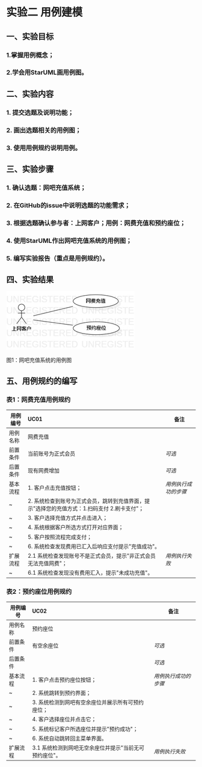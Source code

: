# 实验二 用例建模

## 一、实验目标

### 1.掌握用例概念；
### 2.学会用StarUML画用例图。

## 二、实验内容

### 1. 提交选题及说明功能；
### 2. 画出选题相关的用例图；
### 3. 使用用例规约说明用例。

## 三、实验步骤

### 1. 确认选题：网吧充值系统；
### 2. 在GitHub的issue中说明选题的功能需求；
### 3. 根据选题确认参与者：上网客户；用例：网费充值和预约座位；
### 4. 使用StarUML作出网吧充值系统的用例图；
### 5. 编写实验报告（重点是用例规约）。

## 四、实验结果

![网吧充值系统用例图](./Lab2_UseCaseDiagram.jpg)

图1：网吧充值系统的用例图

## 五、用例规约的编写

### 表1：网费充值用例规约  

用例编号  | UC01 | 备注  
-|:-|-  
用例名称  | 网费充值  |   
前置条件  | 当前账号为正式会员     | *可选*   
后置条件  | 现有网费增加     | *可选*   
基本流程  | 1. 客户点击充值按钮；  |*用例执行成功的步骤*    
~| 2. 系统检查到账号为正式会员，跳转到充值界面，提示"选择您的充值方式：1.扫码支付 2.刷卡支付"；  |   
~| 3. 客户选择充值方式并点击进入；   |   
~| 4. 系统根据客户所选方式打开对应界面；   |   
~| 5. 客户按照流程完成支付；   |
~| 6. 系统检查发现费用已汇入后响应支付提示"充值成功"。   |
扩展流程  | 2.1 系统检查发现账号不是正式会员，提示"非正式会员无法充值网费"；  |*用例执行失败* 
~| 6.1 系统检查发现没有费用汇入，提示"未成功充值"。  |


### 表2：预约座位用例规约  

用例编号  | UC02 | 备注  
-|:-|-  
用例名称  | 预约座位  |   
前置条件  | 有空余座位     | *可选*   
后置条件  |      | *可选*   
基本流程  | 1. 客户点击预约座位按钮；  |*用例执行成功的步骤*    
~| 2. 系统跳转到预约界面；  |   
~| 3. 系统检测到网吧有空余座位并展示所有可预约座位；   |   
~| 4. 客户选择座位并点击它；   |   
~| 5. 系统标记客户所选座位并提示"预约成功"；   |
~| 6. 系统自动跳转回主菜单界面。  |
扩展流程  | 3.1 系统检测到网吧无空余座位并提示"当前无可预约座位"。  |*用例执行失败*    
